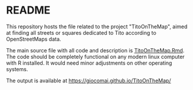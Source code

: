 README
================

This repository hosts the file related to the project "TitoOnTheMap", aimed at finding all streets or squares dedicated to Tito according to OpenStreetMaps data.

The main source file with all code and description is [TitoOnTheMap.Rmd](TitoOnTheMap.Rmd). The code should be completely functional on any modern linux computer with R installed. It would need minor adjustments on other operating systems.

The output is available at <https://giocomai.github.io/TitoOnTheMap/>
